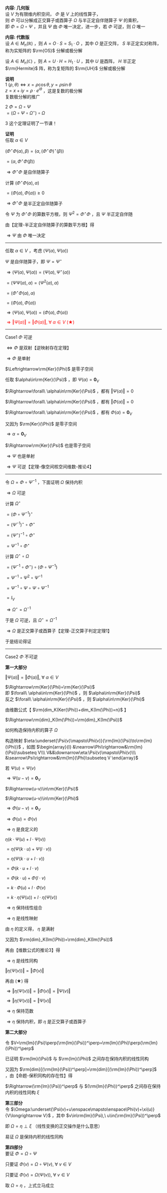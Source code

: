 **内容: 几何版**  
设 $V$ 为有限维内积空间， $\Phi$ 是 $V$ 上的线性算子，  
则 $\Phi$ 可以分解成正交算子或酉算子 $\Omega$ 与半正定自伴随算子 $\Psi$ 的乘积，  
即 $\Phi=\Omega\circ\Psi$ ，并且 $\Psi$ 由 $\Phi$ 唯一决定，进一步，若 $\Phi$ 可逆，则 $\Omega$ 唯一  
  
**内容: 代数版**  
设 $A\in M_n(\mathbb R)$ ，则 $A=O\cdot S=S_1\cdot O$ ，其中 $O$ 是正交阵， $S$ 半正定实对称阵，称为实矩阵的 $\rm{OS}$ 分解或极分解  
  
设 $A\in M_n(\mathbb C)$ ，则 $A=U\cdot H=H_1\cdot U$ ，其中 $U$ 是酉阵， $H$ 半正定 $\rm{Hermite}$ 阵，称为复矩阵的 $\rm{UH}$ 分解或极分解  
  
**说明**  
1  $(\rho,\theta)\iff x=\rho\cos\theta,y=\rho\sin\theta$  
 $z=x+iy=\rho\cdot e^{i\theta}$ ，这是复数的极分解  
复数极分解的推广  
  
2  $\Phi=\Omega\circ\Psi$  
 $=(\Omega\circ\Psi\circ\Omega^\star)\circ\Omega$  
  
3 这个定理证明了一节课！  
  
**证明**  
任取 $\alpha\in V$  
  
 $(\Phi^\star\Phi(\alpha),\beta)=(\alpha,(\Phi^\star\Phi)^\star(\beta))$  
  
 $=(\alpha,\Phi^\star\Phi(\beta))$  
  
 $\Rightarrow\Phi^\star\Phi$ 是自伴随算子  
  
计算 $(\Phi^\star\Phi(\alpha),\alpha)$  
  
 $=(\Phi(\alpha),\Phi(\alpha))\geq0$  
  
 $\Rightarrow\Phi^\star\Phi$ 是半正定自伴随算子  
  
令 $\Psi$ 为 $\Phi^\star\Phi$ 的算数平方根，则 $\Psi^2=\Phi^\star\Phi$ ，且 $\Psi$ 半正定自伴随  
  
由【定理-半正定自伴随算子的算数平方根】得  
  
 $\Rightarrow\Psi$ 由 $\Phi$ 唯一决定  
  
---  
  
任取 $\alpha\in V$ ，考虑 $(\Psi(\alpha),\Psi(\alpha))$  
  
 $\Psi$ 是自伴随算子，即 $\Psi=\Psi^\star$  
  
 $\Rightarrow(\Psi(\alpha),\Psi(\alpha))=(\Psi(\alpha),\Psi^\star(\alpha))$  
  
 $=(\Psi\Psi(\alpha),\alpha)=(\Psi^2(\alpha),\alpha)$  
  
 $=(\Phi^\star\Phi(\alpha),\alpha)$  
  
 $=(\Phi(\alpha),\Phi(\alpha))$  
  
 $\Rightarrow(\Psi(\alpha),\Psi(\alpha))=(\Phi(\alpha),\Phi(\alpha))$  
  
<font color=red> $\Rightarrow\Vert\Psi(\alpha)\Vert=\Vert\Phi(\alpha)\Vert,\ \forall\ \alpha\in V\ (\bigstar)$ </font>  
  
---  
  
Case1  $\Phi$ 可逆  
  
 $\Leftrightarrow\Phi$ 是双射【逆映射存在定理】  
  
 $\Rightarrow\Phi$ 是单射  
  
 $\Leftrightarrow\rm{Ker}(\Phi)$ 是零子空间  
  
任取 $\alpha\in\rm{Ker}(\Psi)$ ，即 $\Psi(\alpha)=\mathbf0_V$  
  
 $\Rightarrow\forall\ \alpha\in\rm{Ker}(\Psi)$ ，都有 $\Vert\Psi(\alpha)\Vert=0$  
  
 $\Rightarrow\forall\ \alpha\in\rm{Ker}(\Psi)$ ，都有 $\Vert\Phi(\alpha)\Vert=0$  
  
 $\Rightarrow\forall\ \alpha\in\rm{Ker}(\Psi)$ ，都有 $\Phi(\alpha)=\mathbf0_V$  
  
又因为 $\rm{Ker}(\Phi)$ 是零子空间  
  
 $\Rightarrow\alpha=\mathbf0_V$  
  
 $\Rightarrow\rm{Ker}(\Psi)$ 也是零子空间  
  
 $\Rightarrow\Psi$ 也是单射  
  
 $\Rightarrow\Psi$ 可逆【定理-像空间核空间维数-推论4】  
  
---  
  
令 $\Omega=\Phi\circ\Psi^{-1}$ ，下面证明 $\Omega$ 保持内积  
  
 $\Rightarrow\Omega$ 可逆  
  
计算  $\Omega^\star$  
  
 $=(\Phi\circ\Psi^{-1})^\star$  
  
 $=(\Psi^{-1})^\star\circ\Phi^\star$  
  
 $=(\Psi^\star)^{-1}\circ\Phi^\star$  
  
 $=\Psi^{-1}\circ\Phi^\star$  
  
计算  $\Omega^\star\circ\Omega$  
  
 $=(\Psi^{-1}\circ\Phi^\star)\circ(\Phi\circ\Psi^{-1})$  
  
 $=\Psi^{-1}\circ\Psi^2\circ\Psi^{-1}$  
  
 $=\Psi^{-1}\circ\Psi\circ\Psi\circ\Psi^{-1}$  
  
 $=I_V$  
  
 $\Rightarrow\Omega^\star=\Omega^{-1}$  
  
于是 $\Omega$ 可逆，且 $\Omega^\star=\Omega^{-1}$  
  
 $\Rightarrow\Omega$ 是正交算子或酉算子【定理-正交算子判定定理1】  
  
于是结论得证  
  
---  
  
Case2  $\Phi$ 不可逆  
  
**第一大部分**  
  
 $\Vert\Psi(\alpha)\Vert=\Vert\Phi(\alpha)\Vert,\ \forall\ \alpha\in V$  
  
 $\Rightarrow\rm{Ker}(\Phi)=\rm{Ker}(\Psi)$  
即  $\forall\ \alpha\in\rm{Ker}(\Phi)$ ，则 $\alpha\in\rm{Ker}(\Psi)$  
反之  $\forall\ \alpha\in\rm{Ker}(\Psi)$ ，则 $\alpha\in\rm{Ker}(\Phi)$  
  
由维数公式【 $\rm{dim_K(Ker(\Phi))+dim_K(Im(\Phi))=n}$ 】  
  
 $\Rightarrow\rm{dim}_K(Im(\Phi))=\rm{dim}_K(Im(\Psi))$  
  
如何构造保持内积的算子 $\Omega$  
  
构造映射 $\eta:\underset{\Psi(v)\mapsto\Phi(v)}{\rm{Im}(\Psi)\to\rm{Im}(\Phi)}$ ，如图 $\begin{array}{l}  
&\nearrow\Phi\rightarrow&\rm{Im}(\Psi)\subseteq V\\\  
V&&\downarrow\eta:\Psi(v)\mapsto\Phi(v)\\\  
&\searrow\Psi\rightarrow&\rm{Im}(\Phi)\subseteq V  
\end{array}$  
  
若 $\Psi(u)=\Psi(v)$  
  
 $\Rightarrow\Psi(u-v)=\mathbf0_V$  
  
 $\Rightarrow(u-v)\in\rm{Ker}(\Psi)$  
  
 $\Rightarrow(u-v)\in\rm{Ker}(\Phi)$  
  
 $\Rightarrow\Phi(u-v)=\mathbf0_V$  
  
 $\Rightarrow\Phi(u)=\Phi(v)$  
  
 $\Rightarrow\eta$  是良定义的  
  
 $\eta(k\cdot\Psi(u)+l\cdot\Psi(v))$  
  
 $=\eta(\Psi(k\cdot u)+\Psi(l\cdot v))$  
  
 $=\eta(\Psi(k\cdot u+l\cdot v))$  
  
 $=\Phi(k\cdot u+l\cdot v)$  
  
 $=\Phi(k\cdot u)+\Phi(l\cdot v)$  
  
 $=k\cdot\Phi(u)+l\cdot\Phi(v)$  
  
 $=k\cdot\eta(\Psi(u))+l\cdot\eta(\Psi(v))$  
  
 $\Rightarrow\eta$  保持线性组合  
  
 $\Rightarrow\eta$  是线性映射  
  
由 $\eta$ 的定义得， $\eta$ 是满射  
  
又因为 $\rm{dim}_K(Im(\Phi))=\rm{dim}_K(Im(\Psi))$  
  
再由【维数公式的推论3】得  
  
 $\Rightarrow\eta$  是线性同构  
  
 $\Vert\eta(\Psi(v))\Vert=\Vert\Phi(v)\Vert$  
  
再由 $(\bigstar)$ 得  
  
 $\Rightarrow\Vert\eta(\Psi(v))\Vert=\Vert\Phi(v)\Vert=\Vert\Psi(v)\Vert$  
  
 $\Rightarrow\Vert\eta(\Psi(v))\Vert=\Vert\Psi(v)\Vert$  
  
 $\Rightarrow\eta$  保持范数  
  
 $\Rightarrow\eta$  保持内积，即 $\eta$ 是正交算子或酉算子  
  
**第二大部分**  
  
令 $V=\rm{Im}(\Psi)\perp(\rm{Im}(\Psi))^\perp=\rm{Im}(\Phi)\perp(\rm{Im}(\Phi))^\perp$  
  
已证明 $\rm{Im}(\Psi)$ 与 $\rm{Im}(\Phi)$ 之间存在保持内积的线性同构  
  
又因为 $\rm{dim}[(\rm{Im}(\Psi))^\perp]=\rm{dim}[(\rm{Im}(\Phi))^\perp]$ ，由【命题-保积同构的存在性】得  
  
 $\Rightarrow(\rm{Im}(\Psi))^\perp$ 与 $(\rm{Im}(\Phi))^\perp$ 之间存在保持内积的线性同构 $\xi$  
  
**第三部分**  
令 $\Omega:\underset{\Psi(v)+u\enspace\mapsto\enspace\Phi(v)+\xi(u)}{V\longrightarrow V}$ ，其中 $v\in\rm{Im}(\Psi),\ u\in(\rm{Im}(\Psi))^\perp$  
  
即 $\Omega=\eta\perp\xi$ （线性变换的正交操作是什么意思）  
  
易证 $\Omega$ 是保持内积的线性同构  
  
**第四部分**  
要证 $\Phi=\Omega\circ\Psi$  
  
只要证 $\Phi(v)=\Omega\circ\Psi(v),\ \forall\ v\in V$  
  
只要证 $\Phi(v)=\Omega(\Psi(v)),\ \forall\ v\in V$  
  
取 $\Omega=\eta$ ，上式立马成立  
